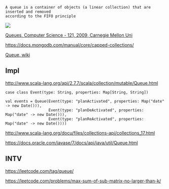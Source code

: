 
```
A queue is a container of objects (a linear collection) that are inserted and removed 
according to the FIFO principle
```

![](https://www.cs.cmu.edu/~adamchik/15-121/lectures/Stacks%20and%20Queues/pix/queue_abstraction1.bmp)

[Queues, Computer Science - 121, 2009, Carnegie Mellon Uni](https://www.cs.cmu.edu/~adamchik/15-121/lectures/Stacks%20and%20Queues/Stacks%20and%20Queues.html)

https://docs.mongodb.com/manual/core/capped-collections/

[Queue, wiki](https://goo.gl/xA2UIu)


Impl
----

http://www.scala-lang.org/api/2.7.7/scala/collection/mutable/Queue.html

```
case class Event(type: String, properties: Map[String, String])

val events = Queue(Event(type: "planActivated", properties: Map("date" -> new Date())), 
                   Event(type: "planDeActivated", properties: Map("date" -> new Date())), 
                   Event(type: "planReActivated", properties: Map("date" -> new Date())))

```

http://www.scala-lang.org/docu/files/collections-api/collections_17.html

https://docs.oracle.com/javase/7/docs/api/java/util/Queue.html


INTV
----

https://leetcode.com/tag/queue/

https://leetcode.com/problems/max-sum-of-sub-matrix-no-larger-than-k/
